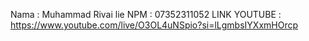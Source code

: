 Nama : Muhammad Rivai lie
NPM : 07352311052
LINK YOUTUBE : https://www.youtube.com/live/O3OL4uNSpio?si=lLgmbsIYXxmHOrcp